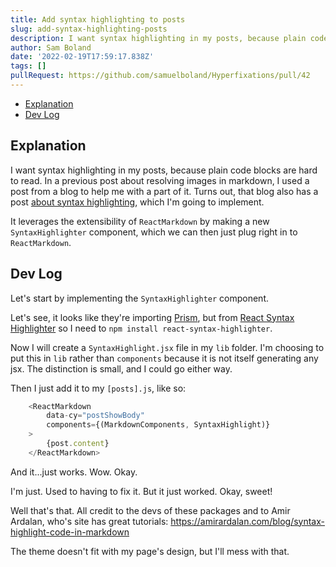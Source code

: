 ```yaml
---
title: Add syntax highlighting to posts
slug: add-syntax-highlighting-posts
description: I want syntax highlighting in my posts, because plain code blocks are hard to read. 
author: Sam Boland
date: '2022-02-19T17:59:17.838Z'
tags: []
pullRequest: https://github.com/samuelboland/Hyperfixations/pull/42
---
```


- [Explanation](#explanation)
- [Dev Log](#dev-log)

## Explanation

I want syntax highlighting in my posts, because plain code blocks are hard to read. In a previous post about resolving images in markdown, I used a post from a blog to help me with a part of it. Turns out, that blog also has a post [about syntax highlighting](https://amirardalan.com/blog/syntax-highlight-code-in-markdown), which I'm going to implement.

It leverages the extensibility of `ReactMarkdown` by making a new `SyntaxHighlighter` component, which we can then just plug right in to `ReactMarkdown`.

## Dev Log

Let's start by implementing the `SyntaxHighlighter` component.

Let's see, it looks like they're importing [Prism](https://prismjs.com/), but from [React Syntax Highlighter](https://github.com/react-syntax-highlighter/react-syntax-highlighter) so I need to `npm install react-syntax-highlighter`.

Now I will create a `SyntaxHighlight.jsx` file in my `lib` folder. I'm choosing to put this in `lib` rather than `components` because it is not itself generating any jsx. The distinction is small, and I could go either way.

Then I just add it to my `[posts].js`, like so:

```js
    <ReactMarkdown
        data-cy="postShowBody"
        components={(MarkdownComponents, SyntaxHighlight)}
    >
        {post.content}
    </ReactMarkdown>
```

And it...just works. Wow. Okay.

I'm just. Used to having to fix it. But it just worked. Okay, sweet!

Well that's that. All credit to the devs of these packages and to Amir Ardalan, who's site has great tutorials: <https://amirardalan.com/blog/syntax-highlight-code-in-markdown>

The theme doesn't fit with my page's design, but I'll mess with that.
